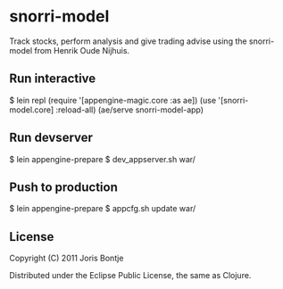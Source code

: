 # snorri-model

Track stocks, perform analysis and give trading advise using the snorri-model
from Henrik Oude Nijhuis.

## Run interactive
$ lein repl
(require '[appengine-magic.core :as ae])
(use '[snorri-model.core] :reload-all)
(ae/serve snorri-model-app)

## Run devserver
$ lein appengine-prepare
$ dev_appserver.sh war/

## Push to production
$ lein appengine-prepare
$ appcfg.sh update war/

## License

Copyright (C) 2011 Joris Bontje

Distributed under the Eclipse Public License, the same as Clojure.
